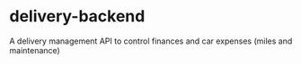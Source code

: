 # delivery-backend
A delivery management API to control finances and car expenses (miles and maintenance)
